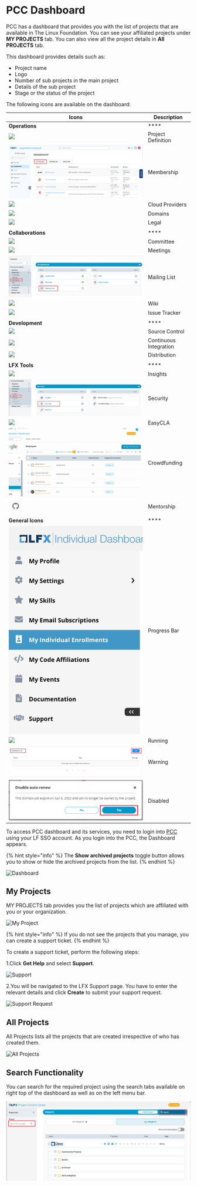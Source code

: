 # PCC Dashboard

PCC has a dashboard that provides you with the list of projects that are available in The Linux Foundation. You can see your affiliated projects under **MY PROJECTS** tab. You can also view all the project details in **All PROJECTS** tab.

This dashboard provides details such as:

* Project name
* Logo
* Number of sub projects in the main project
* Details of the sub project
* Stage or the status of the project

The following icons are available on the dashboard:

| **Icons**                                     | **Description**        |
| --------------------------------------------- | ---------------------- |
| **Operations**                                | \*\*\*\*               |
| ![](<../../.gitbook/assets/PD (2).png>)       | Project Definition     |
| ![](<../../.gitbook/assets/Mem (1).png>)      | Membership             |
| ![](../../.gitbook/assets/CP.png)             | Cloud Providers        |
| ![](<../../.gitbook/assets/Domain .png>)      | Domains                |
| ![](../../.gitbook/assets/Leg.png)            | Legal                  |
|                                               |                        |
| **Collaborations**                            | \*\*\*\*               |
| ![](../../.gitbook/assets/Com.png)            | Committee              |
| ![](../../.gitbook/assets/Met.png)            | Meetings               |
| ![](../../.gitbook/assets/ML.png)             | Mailing List           |
| ![](../../.gitbook/assets/Wik.png)            | Wiki                   |
| ![](../../.gitbook/assets/IT.png)             | Issue Tracker          |
|                                               |                        |
| **Development**                               | \*\*\*\*               |
| ![](../../.gitbook/assets/SC.png)             | Source Control         |
| ![](../../.gitbook/assets/CI.png)             | Continuous Integration |
| ![](<../../.gitbook/assets/Dis (1).png>)      | Distribution           |
|                                               |                        |
| **LFX Tools**                                 | \*\*\*\*               |
| ![](../../.gitbook/assets/Ins.png)            | Insights               |
| ![](<../../.gitbook/assets/Sec (4).png>)      | Security               |
| ![](../../.gitbook/assets/Eas.png)            | EasyCLA                |
| ![](<../../.gitbook/assets/image (81).png>)   | Crowdfunding           |
| ![](<../../.gitbook/assets/image (70).png>)   | Mentorship             |
|                                               |                        |
| **General Icons**                             | \*\*\*\*               |
| ![](<../../.gitbook/assets/image (56).png>)   | Progress Bar           |
| ![](<../../.gitbook/assets/Running .png>)     | Running                |
| ![](<../../.gitbook/assets/image (23).png>)   | Warning                |
| ![](<../../.gitbook/assets/Disabled (1).png>) | Disabled               |

To access PCC dashboard and its services, you need to login into [PCC](http://projectadmin.lfx.linuxfoundation.org) using your LF SSO account. As you login into the PCC, the Dashboard appears.

{% hint style="info" %}
The **Show archived projects** toggle button allows you to show or hide the archived projects from the list.
{% endhint %}

![Dashboard](../../.gitbook/assets/All\_Projects.png)

## My Projects <a href="#my-projects" id="my-projects"></a>

MY PROJECTS tab provides you the list of projects which are affiliated with you or your organization.

![My Project](<../../.gitbook/assets/My Projects.png>)

{% hint style="info" %}
If you do not see the projects that you manage, you can create a support ticket.
{% endhint %}

To create a support ticket, perform the following steps:

1.Click **Get Help** and select **Support**.

![Support](https://gblobscdn.gitbook.com/assets%2F-MHQvtXGepWEfHqN\_nkC%2F-MPsqxNkI8EzMv0ClU6w%2F-MPssJQEbst5Du47g3bK%2FSupport.png?alt=media\&token=ac403170-a6d3-4b1c-a492-4118364c807e)

2.You will be navigated to the LFX Support page. You have to enter the relevant details and click **Create** to submit your support request.

![Support Request](https://gblobscdn.gitbook.com/assets%2F-MHQvtXGepWEfHqN\_nkC%2F-MPsqxNkI8EzMv0ClU6w%2F-MPsuJzMR1NcCJRUzSrk%2FSupport\_Request.png?alt=media\&token=e6a07b16-74fe-4ae8-b649-00d42362d704)

## All Projects

All Projects lists all the projects that are created irrespective of who has created them.

![All Projects](../../.gitbook/assets/All\_Projects1.png)

## Search Functionality

You can search for the required project using the search tabs available on right top of the dashboard as well as on the left menu bar.

![Search](<../../.gitbook/assets/Search (1) (1).png>)
